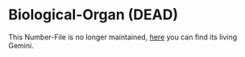 # Biological-Organ (DEAD)

This Number-File is no longer maintained, [here](40100000.md) you can find its living Gemini.
